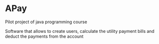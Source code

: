 # APay
 Pilot project of java programming course

Software that allows to create users, calculate the utility payment bills and deduct the payments from the account